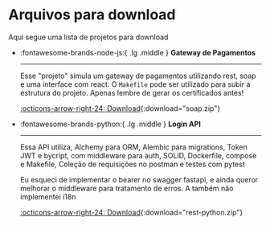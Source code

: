 # Arquivos para download

Aqui segue uma lista de projetos para download

<div class="grid cards" markdown>

-   :fontawesome-brands-node-js:{ .lg .middle } __Gateway de Pagamentos__

    ---

    Esse "projeto" simula um gateway de pagamentos utilizando rest, soap e uma interface com react.
    O `Makefile` pode ser utilizado para subir a estrutura do projeto. Apenas lembre de gerar os certificados antes!

    [:octicons-arrow-right-24: Download](../static/soap.zip){:download="soap.zip"}

-   :fontawesome-brands-python:{ .lg .middle } __Login API__

    ---

    Essa API utiliza, Alchemy para ORM, Alembic para migrations, Token JWT e bycript, com middleware para auth, SOLID, Dockerfile, compose e Makefile, Coleção de requisições no postman e testes com pytest

    Eu esqueci de implementar o bearer no swagger fastapi, e ainda queror melhorar o middleware para tratamento de erros. A também não implementei i18n

    [:octicons-arrow-right-24: Download](../static/rest-python.zip){:download="rest-python.zip"}

</div>